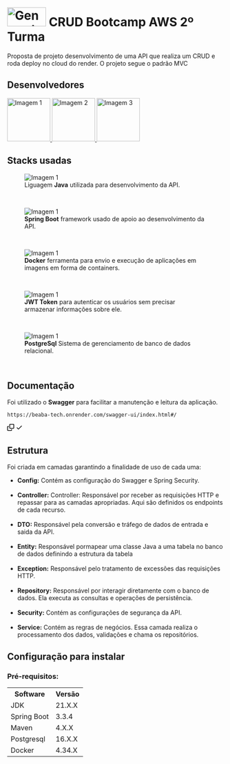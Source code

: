 <h1><a href="https://brazil.generation.org/"><img src="https://github.com/RodolfoGueiros/beaba_tech/blob/main/img/generation.png" alt="Generation" width="90" height="44"></a> CRUD Bootcamp AWS 2º Turma</h1>
<body>
  <p>Proposta de projeto desenvolvimento de uma API que realiza um CRUD e roda deploy no cloud do render. O projeto segue o padrão MVC</p>
  <h2>Desenvolvedores</h2>
    <div class="image-container">
        <a href="https://github.com/RodolfoGueiros" target="_blank">
          <img src="https://github.com/RodolfoGueiros/beaba_tech/blob/main/img/nicole.jpeg" alt="Imagem 1" width="100" height="100">
        </a>
        <a href=https://github.com/Larissa-Fabiana" target="_blank">
          <img src="https://github.com/RodolfoGueiros/beaba_tech/blob/main/img/rodolfo.jpeg" alt="Imagem 2" width="100" height="100">
        </a>
        <a href="https://github.com/NicXavier" target="_blank">
          <img src="https://github.com/RodolfoGueiros/beaba_tech/blob/main/img/larissa.jpeg" alt="Imagem 3" width="100" height="100">
        </a>
    </div>
  <h2>Stacks usadas</h2>
 <!-- <p>Linguaguem <b>Java</b>, Framework , plugin usado foi o <b>Maven</b> com documentação <b>Swagger</b>, geração de token com o <b>jwt token</b>, <b>Docker</b> e deploy no <a href="https://render.com">Render.com</a></p>
    
  <div class="image-container">
        <img src="https://github.com/RodolfoGueiros/beaba_tech/blob/main/img/icons8-logo-java-coffee-cup-48.png" alt="Imagem 1" width="48" height="48">
        <img src="https://github.com/RodolfoGueiros/beaba_tech/blob/main/img/icons8-logotipo-da-primavera-48.png" alt="Imagem 2" width="48" height="48">
        <img src="https://github.com/RodolfoGueiros/beaba_tech/blob/main/img/icons8-logotipo-do-docker-48.png" alt="Imagem 3" width="48" height="48">
        <img src="https://github.com/RodolfoGueiros/beaba_tech/blob/main/img/icons8-jwt-48.png" alt="Imagem 3" width="48" height="48">
    </div> 
  -->
    <div class="image-container">
        <figure>
            <img src="https://github.com/RodolfoGueiros/beaba_tech/blob/main/img/icons8-logo-java-coffee-cup-48.png" alt="Imagem 1">
            <figcaption>Liguagem <b>Java</b> utilizada para desenvolvimento da API.</figcaption>
        </figure><br>
        <figure>
            <img src="https://github.com/RodolfoGueiros/beaba_tech/blob/main/img/icons8-logotipo-da-primavera-48.png" alt="Imagem 1">
            <figcaption><b>Spring Boot</b> framework usado de apoio ao desenvolvimento da API.</figcaption>
        </figure><br>
        <figure>
            <img src="https://github.com/RodolfoGueiros/beaba_tech/blob/main/img/icons8-logotipo-do-docker-48.png" alt="Imagem 1">
            <figcaption><b>Docker</b> ferramenta para envio e execução de aplicações em imagens em forma de containers.</figcaption>
        </figure><br>
        <figure>
            <img src="https://github.com/RodolfoGueiros/beaba_tech/blob/main/img/icons8-jwt-48.png" alt="Imagem 1">
            <figcaption><b>JWT Token</b> para autenticar os usuários sem precisar armazenar informações sobre ele.</figcaption>
        </figure><br>
        <figure>
            <img src="https://github.com/RodolfoGueiros/beaba_tech/blob/main/img/icons8-postgreesql-48.png" alt="Imagem 1">
            <figcaption><b>PostgreSql</b> Sistema de gerenciamento de banco de dados relacional.</figcaption>
        </figure><br>      
      <h2>Documentação</h2>
      <p>Foi utilizado o <b>Swagger</b> para facilitar a manutenção e leitura da aplicação.</p>
      <div class="snippet-clipboard-content notranslate position-relative overflow-auto"><pre class="notranslate"><code class="notranslate">https://beaba-tech.onrender.com/swagger-ui/index.html#/
</code></pre><div class="zeroclipboard-container position-absolute right-0 top-0">
    <clipboard-copy aria-label="Copy" class="ClipboardButton btn js-clipboard-copy m-2 p-0" data-copy-feedback="Copied!" data-tooltip-direction="w" value="{{#css}}<link rel=&quot;stylesheet&quot; type=&quot;text/css&quot; href=&quot;/body.css&quot; media=&quot;all&quot;>{{/css}}
{{#js}}<script type=&quot;text/javascript&quot; src=&quot;/body.js&quot;></script>{{/js}}" tabindex="0" role="button" style="display: inherit;">
      <svg aria-hidden="true" height="16" viewBox="0 0 16 16" version="1.1" width="16" data-view-component="true" class="octicon octicon-copy js-clipboard-copy-icon m-2">
    <path d="M0 6.75C0 5.784.784 5 1.75 5h1.5a.75.75 0 0 1 0 1.5h-1.5a.25.25 0 0 0-.25.25v7.5c0 .138.112.25.25.25h7.5a.25.25 0 0 0 .25-.25v-1.5a.75.75 0 0 1 1.5 0v1.5A1.75 1.75 0 0 1 9.25 16h-7.5A1.75 1.75 0 0 1 0 14.25Z"></path><path d="M5 1.75C5 .784 5.784 0 6.75 0h7.5C15.216 0 16 .784 16 1.75v7.5A1.75 1.75 0 0 1 14.25 11h-7.5A1.75 1.75 0 0 1 5 9.25Zm1.75-.25a.25.25 0 0 0-.25.25v7.5c0 .138.112.25.25.25h7.5a.25.25 0 0 0 .25-.25v-7.5a.25.25 0 0 0-.25-.25Z"></path>
</svg>
      <svg aria-hidden="true" height="16" viewBox="0 0 16 16" version="1.1" width="16" data-view-component="true" class="octicon octicon-check js-clipboard-check-icon color-fg-success d-none m-2">
    <path d="M13.78 4.22a.75.75 0 0 1 0 1.06l-7.25 7.25a.75.75 0 0 1-1.06 0L2.22 9.28a.751.751 0 0 1 .018-1.042.751.751 0 0 1 1.042-.018L6 10.94l6.72-6.72a.75.75 0 0 1 1.06 0Z"></path>
</svg>
    </clipboard-copy>
  </div></div>
  <h2>Estrutura</h2>
  <p>Foi criada em camadas garantindo a finalidade de uso de cada uma:</p>
  <ul>
    <li><b>Config:</b> Contém as configuração do Swagger e Spring Security.</li><br>
    <li><b>Controller:</b> Controller: Responsável por receber as requisições HTTP e repassar para as camadas apropriadas. Aqui são definidos os endpoints de cada recurso.</li><br>
    <li><b>DTO:</b> Responsável pela conversão e tráfego de dados de entrada e saida da API.</li><br>
    <li><b>Entity:</b> Responsável pormapear uma classe Java a uma tabela no banco de dados definindo a estrutura da tabela</li><br>
    <li><b>Exception:</b> Responsável pelo tratamento de excessões das requisições HTTP.</li><br>
    <li><b>Repository:</b> Responsável por interagir diretamente com o banco de dados. Ela executa as consultas e operações de persistência.</li><br>
    <li><b>Security:</b> Contém as configurações de segurança da API.</li><br>
    <li><b>Service:</b> Contém as regras de negócios. Essa camada realiza o processamento dos dados, validações e chama os repositórios.</li>
  </ul>
  <h2>Configuração para instalar</h2>
  <h3>Pré-requisitos:</h3>
  <table>
  <tr>
    <th>Software</th>
    <th>Versão</th>    
  </tr>
  <tr>
    <td>JDK</td>
    <td>21.X.X</td>    
  </tr>
  <tr>
    <td>Spring Boot</td>
    <td>3.3.4</td>
  </tr>
  <tr>
    <td>Maven</td>
    <td>4.X.X</td>
  </tr>
  <tr>
    <td>Postgresql</td>
    <td>16.X.X</td>
  </tr>
  <tr>
    <td>Docker</td>
    <td>4.34.X</td>
  </tr>  
</table>
</body>
